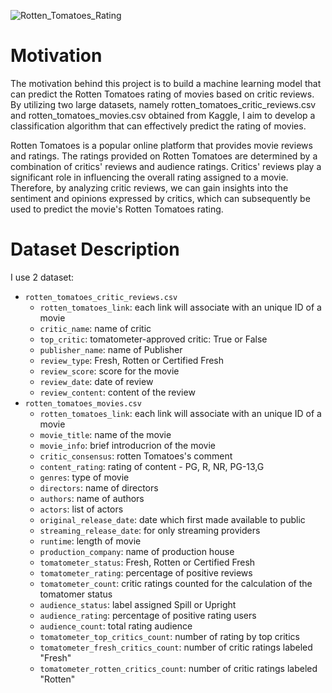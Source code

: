 ![Rotten_Tomatoes_Rating](https://github.com/ryancodingg/Rotten-Tomatoes/assets/93328434/f657edaa-cd29-4ae8-81a6-9eca24dbf12c)

# Motivation

The motivation behind this project is to build a machine learning model that can predict the Rotten Tomatoes rating of movies based on critic reviews. By utilizing two large datasets, namely rotten_tomatoes_critic_reviews.csv and rotten_tomatoes_movies.csv obtained from Kaggle, I aim to develop a classification algorithm that can effectively predict the rating of movies.

Rotten Tomatoes is a popular online platform that provides movie reviews and ratings. The ratings provided on Rotten Tomatoes are determined by a combination of critics' reviews and audience ratings. Critics' reviews play a significant role in influencing the overall rating assigned to a movie. Therefore, by analyzing critic reviews, we can gain insights into the sentiment and opinions expressed by critics, which can subsequently be used to predict the movie's Rotten Tomatoes rating.

# Dataset Description

I use 2 dataset: 
*  `rotten_tomatoes_critic_reviews.csv`
    - `rotten_tomatoes_link`: each link will associate with an unique ID of a movie
    - `critic_name`: name of critic
    - `top_critic`: tomatometer-approved critic: True or False
    - `publisher_name`: name of Publisher
    - `review_type`: Fresh, Rotten or Certified Fresh 
    - `review_score`: score for the movie
    - `review_date`: date of review
    - `review_content`: content of the review
* `rotten_tomatoes_movies.csv`
    - `rotten_tomatoes_link`: each link will associate with an unique ID of a movie
    - `movie_title`: name of the movie
    - `movie_info`: brief introducrion of the movie
    - `critic_consensus`: rotten Tomatoes's comment
    - `content_rating`: rating of content - PG, R, NR, PG-13,G 
    - `genres`: type of movie
    - `directors`: name of directors
    - `authors`: name of authors
    - `actors`: list of actors
    - `original_release_date`: date which first made available to public
    - `streaming_release_date`: for only streaming providers
    - `runtime`: length of movie
    - `production_company`: name of production house
    - `tomatometer_status`: Fresh, Rotten or Certified Fresh
    - `tomatometer_rating`: percentage of positive reviews
    - `tomatometer_count`: critic ratings counted for the calculation of the tomatomer status
    - `audience_status`: label assigned Spill or Upright
    - `audience_rating`: percentage of positive rating users
    - `audience_count`: total rating audience
    - `tomatometer_top_critics_count`: number of rating by top critics
    - `tomatometer_fresh_critics_count`:  number of critic ratings labeled "Fresh"
    - `tomatometer_rotten_critics_count`: number of critic ratings labeled "Rotten" 
